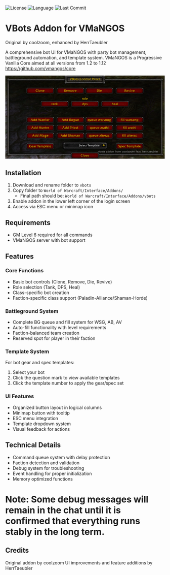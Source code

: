 ![License](https://img.shields.io/github/license/HerrTaeubler/vmangos-pbotaddon)
![Language](https://img.shields.io/github/languages/top/HerrTaeubler/vmangos-pbotaddon)
![Last Commit](https://img.shields.io/github/last-commit/HerrTaeubler/vmangos-pbotaddon)

# VBots Addon for VMaNGOS
Original by coolzoom, enhanced by HerrTaeubler

A comprehensive bot UI for VMaNGOS with party bot management, battleground automation, and template system.
VMaNGOS is a Progressive Vanilla Core aimed at all versions from 1.2 to 1.12
https://github.com/vmangos/core

![UI](https://github.com/HerrTaeubler/vmangos-pbotaddon/blob/master/botui.jpg)

## Installation
1. Download and rename folder to `vbots`
2. Copy folder to `World of Warcraft/Interface/Addons/`
   - Final path should be: `World of Warcraft/Interface/Addons/vbots`
3. Enable addon in the lower left corner of the login screen
4. Access via ESC menu or minimap icon

## Requirements
- GM Level 6 required for all commands
- VMaNGOS server with bot support

## Features

### Core Functions
- Basic bot controls (Clone, Remove, Die, Revive)
- Role selection (Tank, DPS, Heal)
- Class-specific bot creation
- Faction-specific class support (Paladin-Alliance/Shaman-Horde)

### Battleground System
- Complete BG queue and fill system for WSG, AB, AV
- Auto-fill functionality with level requirements
- Faction-balanced team creation
- Reserved spot for player in their faction

### Template System
For bot gear and spec templates:
1. Select your bot
2. Click the question mark to view available templates
3. Click the template number to apply the gear/spec set

### UI Features
- Organized button layout in logical columns
- Minimap button with tooltip
- ESC menu integration
- Template dropdown system
- Visual feedback for actions

## Technical Details
- Command queue system with delay protection
- Faction detection and validation
- Debug system for troubleshooting
- Event handling for proper initialization
- Memory optimized functions

# Note: Some debug messages will remain in the chat until it is confirmed that everything runs stably in the long term.

 ## Credits
Original addon by coolzoom
UI improvements and feature additions by HerrTaeubler
